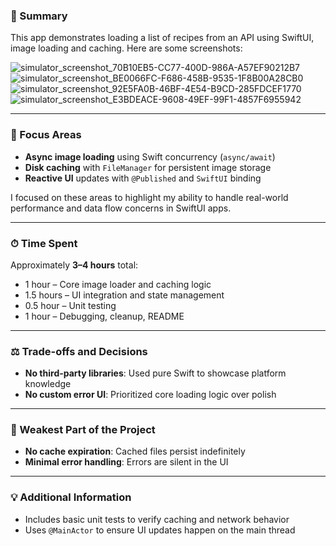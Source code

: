 ### 📱 Summary

This app demonstrates loading a list of recipes from an API using SwiftUI, image loading and caching. Here are some screenshots:

![simulator_screenshot_70B10EB5-CC77-400D-986A-A57EF90212B7](https://github.com/user-attachments/assets/e07b3709-d754-4444-b944-4b0e9e8fefdf)
![simulator_screenshot_BE0066FC-F686-458B-9535-1F8B00A28CB0](https://github.com/user-attachments/assets/778ca21a-d31e-411b-95ab-8f9032c3982c)
![simulator_screenshot_92E5FA0B-46BF-4E54-B9CD-285FDCEF1770](https://github.com/user-attachments/assets/d9649cca-7e3c-4b04-b6c7-f6e7bfdc081e)
![simulator_screenshot_E3BDEACE-9608-49EF-99F1-4857F6955942](https://github.com/user-attachments/assets/309c30d6-ed91-4624-86aa-f0a6d7ffb9e6)

---

### 🎯 Focus Areas

- **Async image loading** using Swift concurrency (`async/await`)
- **Disk caching** with `FileManager` for persistent image storage
- **Reactive UI** updates with `@Published` and `SwiftUI` binding

I focused on these areas to highlight my ability to handle real-world performance and data flow concerns in SwiftUI apps.

---

### ⏱ Time Spent

Approximately **3–4 hours** total:

- 1 hour – Core image loader and caching logic
- 1.5 hours – UI integration and state management
- 0.5 hour – Unit testing
- 1 hour – Debugging, cleanup, README

---

### ⚖️ Trade-offs and Decisions

- **No third-party libraries**: Used pure Swift to showcase platform knowledge
- **No custom error UI**: Prioritized core loading logic over polish

---

### 🧱 Weakest Part of the Project

- **No cache expiration**: Cached files persist indefinitely
- **Minimal error handling**: Errors are silent in the UI

---

### 💡 Additional Information

- Includes basic unit tests to verify caching and network behavior
- Uses `@MainActor` to ensure UI updates happen on the main thread
